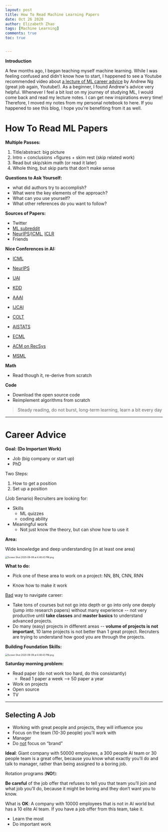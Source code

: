 ```yaml
---
layout: post
title: How To Read Machine Learning Papers
date: Oct 26 2020
author: Elizabeth Zhao
tags: [Machine Learning]
comments: true
toc: true


---
```


**Introduction**

A few months ago, I began teaching myself machine learning. While I was feeling confused and didn't know how to start, I happened to see a Youtube recommended video about [a lecture of ML career advice](https://www.youtube.com/watch?v=733m6qBH-jI&t=2497s) by Andrew Ng (great job again, Youtube!). As a beginner, I found Andrew's advice very helpful. Whenever I feel a bit lost on my journey of studying ML, I would come back and read my lecture notes. I can get new inspirations every time! Therefore, I moved my notes from my personal notebook to here. If you happened to see this blog, I hope you're benefiting from it as well. 

# How To Read ML Papers

**Multiple Passes:**

1. Title/abstract: big picture
2. Intro + conclusions +figures + skim rest (skip related work)
3. Read but skip/skim math (or read it later)
4. Whole thing, but skip parts that don’t make sense

**Questions to Ask Yourself:**

- what did authors try to accomplish?
- What were the key elements of the approach?
- What can you use yourself?
- What other references do you want to follow?

**Sources of Papers:**

- Twitter
- [ML subreddit](https://www.reddit.com/r/MachineLearning/)
- [NeurIPS](https://nips.cc/)/[ICML](https://icml.cc/), [ICLR](https://iclr.cc/)
- Friends

**Nice Conferences in AI:** 

- [ICML](https://icml.cc/)

- [NeurIPS](https://nips.cc/)

- [UAI](http://www.auai.org/uai2020/index.php)

- [KDD](https://www.kdd.org/kdd2020/)

- [AAAI](https://www.aaai.org/)

- [IJCAI](https://www.ijcai.org/)

- [COLT](https://www.learningtheory.org/colt2020/)

- [AISTATS](http://aistats.org/)

- [ECML](https://ecmlpkdd2020.net/)
- [ACM on RecSys](https://recsys.acm.org/)
- [MSML](http://www.smartchair.org/hp/MSML2020/Home/)

**Math**

- Read though it, re-derive from scratch

**Code**

- Download the open source code
- Reimplement algorithms from scratch

> Steady reading, do not burst, long-term learning, learn a bit every day

---

# Career Advice

**Goal: (Do Important Work)**

- Job (big company or start up)
- PhD

Two Steps: 

1. How to get a position
2. Set up a position

(Job Senario) Recruiters are looking for:

- Skills
  - ML quizzes
  - coding ability
- Meaningful work 
  - Not just know the theory, but can show how to use it

**Area:** 

Wide knowledge and deep understanding (in at least one area) 

<img src="https://user-images.githubusercontent.com/56653390/97247345-e0af7480-17d5-11eb-9ef6-3ef0035eca15.png" alt="Screen Shot 2020-09-09 at 4.48.43 PM.png" style="zoom:50%;" />

**What to do:**

- Pick one of these area to work on a project: NN, BN, CNN, RNN

- Know how to make it work

<u>Bad</u> way to navigate career: 

- Take tons of courses but not go into depth or go into only one deeply (jump into research papers) without many experience -- not very productive until **take classes** and **master basics** to understand advanced projects.
- Do many (easy) projects in different areas -- **volume of projects is not important**, 10 lame projects is not better than 1 great project. Recruters are trying to understand how good you are through the projects. 

**Building Foundation Skills:** 

<img src="https://user-images.githubusercontent.com/56653390/97247414-02a8f700-17d6-11eb-8617-eba84e0f8252.png" alt="Screen Shot 2020-09-09 at 4.48.43 PM.png" style="zoom:50%;" />

**Saturday morning problem:**

- Read paper (do not work too hard, do this consistantly)
  - Read 1 paper a week --> 50 paper a year
- Work on projects
- Open source
- TV

---

## Selecting A Job

- Working with great people and projects, they will influence you
- Focus on the team (10-30 people) you’ll work with
- Manager
- Do <u>not</u> focus on “brand”

**Ideal**: Giant company with 50000 employees, a 300 people AI team or 30 people team is a great offer, because you know what exactly you’ll do and talk to manager, rather than being assigned to a boring job.

Rotation programs (**NO!**):

**Be careful** of the job offer that refuses to tell you that team you’ll join and what job you’ll do, because it might be boring and they don’t want you to know. 

What is **OK**: A company with 10000 employees that is not in AI world but has a 10 elite AI team. If you have a job offer from this team, take it.

- Learn the most
- Do important work